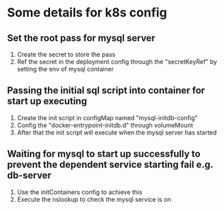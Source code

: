 # Some details for k8s config
## Set the root pass for mysql server
1. Create the secret to store the pass 
2. Ref the secret in the deployment config through the "secretKeyRef" by setting the env of mysql container

## Passing the initial sql script into container for start up executing
1. Create the init script in configMap named "mysql-initdb-config"
2. Config the "docker-entrypoint-initdb.d" through volumeMount
3. After that the init script will execute when the mysql server has started

## Waiting for mysql to start up successfully to prevent the dependent service starting fail e.g. db-server
1. Use the initContainers config to achieve this
2. Execute the nslookup to check the mysql service is on

